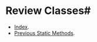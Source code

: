 # Review Classes#

- [Index](https://github.com/Andy-Donegan/CodeCademy/tree/main/Js/Learn%20Intermediate%20Js/Classes).
- [Previous Static Methods](https://github.com/Andy-Donegan/CodeCademy/tree/main/Js/Learn%20Intermediate%20Js/Classes/StaticMethods).